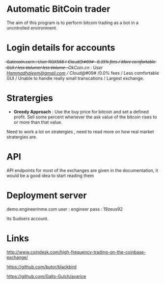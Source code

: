 # Automatic BitCoin trader
The aim of this program is to perform bitcoin trading as a bot in a uncntrolled environment.

# Login details for accounts

̶G̶a̶t̶e̶c̶o̶i̶n̶.̶c̶o̶m̶ ̶:̶ ̶U̶s̶e̶r̶ ̶R̶G̶X̶5̶8̶8̶ ̶/̶ ̶C̶l̶o̶u̶d̶@̶*̶#̶0̶9̶#̶ ̶ ̶ ̶0̶.̶3̶5̶%̶ ̶f̶e̶e̶s̶ ̶/̶ ̶M̶o̶r̶e̶ ̶c̶o̶m̶f̶o̶r̶t̶a̶b̶l̶e̶ ̶G̶U̶I̶ ̶/̶ ̶l̶e̶s̶s̶ ̶V̶o̶l̶u̶m̶e̶/̶ ̶l̶e̶s̶s̶ ̶V̶o̶l̶u̶m̶e̶ ̶ ̶
OkCoin.cn : User Hammadhaleem@gmail.com / Cloud@*#09#  /0.0% fees / Less comfortable GUI / Unable to handle really small transcations / Largest exchange.

# Stratergies
* **Greedy Approach** : Use the buy price for bitcoin and set a defined profit. Sell some percent whenever the 
ask value of the bitcoin rises to or more than that value.

Need to work a lot on stratergies , need to read more on how real market stratergies are. 

# API 

API endpoints for most of the exchanges are given in the documentation, it would be a good idea to start reading them

# Deployment server 

demo.engineerinme.com
user : engineer
pass : 19zeus92

Its Sudoers account.

# Links 

http://www.coindesk.com/high-frequency-trading-on-the-coinbase-exchange/

https://github.com/butor/blackbird

https://github.com/Galts-Gulch/avarice

